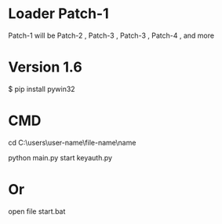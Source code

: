 # Loader Patch-1

Patch-1 will be Patch-2 , Patch-3 , Patch-3 , Patch-4 , and more

# Version 1.6


$ pip install pywin32

# CMD

cd C:\users\user-name\file-name\name

python main.py
start keyauth.py

# Or

open file start.bat
